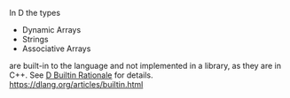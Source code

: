 In D the types

* Dynamic Arrays
* Strings
* Associative Arrays

are built-in to the language and not implemented in a library, as they are in C++. See [D Builtin Rationale](https://dlang.org/articles/builtin.html) for details.
https://dlang.org/articles/builtin.html
